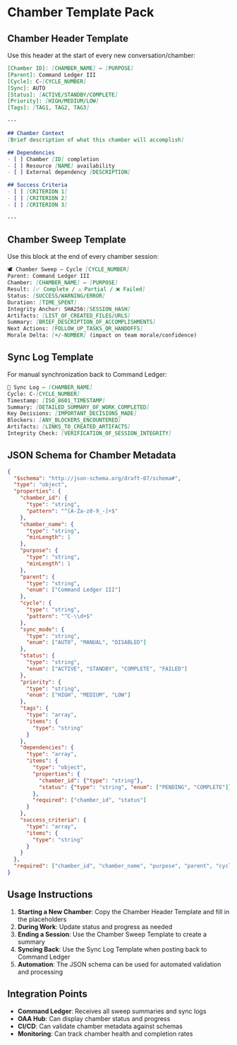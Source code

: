 # Chamber Template Pack

## Chamber Header Template

Use this header at the start of every new conversation/chamber:

```markdown
[Chamber ID]: [CHAMBER_NAME] – [PURPOSE]
[Parent]: Command Ledger III
[Cycle]: C-[CYCLE_NUMBER]
[Sync]: AUTO
[Status]: [ACTIVE/STANDBY/COMPLETE]
[Priority]: [HIGH/MEDIUM/LOW]
[Tags]: [TAG1, TAG2, TAG3]

---

## Chamber Context
[Brief description of what this chamber will accomplish]

## Dependencies
- [ ] Chamber [ID] completion
- [ ] Resource [NAME] availability
- [ ] External dependency [DESCRIPTION]

## Success Criteria
- [ ] [CRITERION 1]
- [ ] [CRITERION 2]
- [ ] [CRITERION 3]

---
```

## Chamber Sweep Template

Use this block at the end of every chamber session:

```markdown
🕊️ Chamber Sweep — Cycle [CYCLE_NUMBER]
Parent: Command Ledger III
Chamber: [CHAMBER_NAME] – [PURPOSE]
Result: [✅ Complete / ⚠️ Partial / ❌ Failed]
Status: [SUCCESS/WARNING/ERROR]
Duration: [TIME_SPENT]
Integrity Anchor: SHA256:[SESSION_HASH]
Artifacts: [LIST_OF_CREATED_FILES/URLS]
Summary: [BRIEF_DESCRIPTION_OF_ACCOMPLISHMENTS]
Next Actions: [FOLLOW_UP_TASKS_OR_HANDOFFS]
Morale Delta: [+/-NUMBER] (impact on team morale/confidence)
```

## Sync Log Template

For manual synchronization back to Command Ledger:

```markdown
🔄 Sync Log — [CHAMBER_NAME]
Cycle: C-[CYCLE_NUMBER]
Timestamp: [ISO_8601_TIMESTAMP]
Summary: [DETAILED_SUMMARY_OF_WORK_COMPLETED]
Key Decisions: [IMPORTANT_DECISIONS_MADE]
Blockers: [ANY_BLOCKERS_ENCOUNTERED]
Artifacts: [LINKS_TO_CREATED_ARTIFACTS]
Integrity Check: [VERIFICATION_OF_SESSION_INTEGRITY]
```

## JSON Schema for Chamber Metadata

```json
{
  "$schema": "http://json-schema.org/draft-07/schema#",
  "type": "object",
  "properties": {
    "chamber_id": {
      "type": "string",
      "pattern": "^[A-Za-z0-9_-]+$"
    },
    "chamber_name": {
      "type": "string",
      "minLength": 1
    },
    "purpose": {
      "type": "string",
      "minLength": 1
    },
    "parent": {
      "type": "string",
      "enum": ["Command Ledger III"]
    },
    "cycle": {
      "type": "string",
      "pattern": "^C-\\d+$"
    },
    "sync_mode": {
      "type": "string",
      "enum": ["AUTO", "MANUAL", "DISABLED"]
    },
    "status": {
      "type": "string",
      "enum": ["ACTIVE", "STANDBY", "COMPLETE", "FAILED"]
    },
    "priority": {
      "type": "string",
      "enum": ["HIGH", "MEDIUM", "LOW"]
    },
    "tags": {
      "type": "array",
      "items": {
        "type": "string"
      }
    },
    "dependencies": {
      "type": "array",
      "items": {
        "type": "object",
        "properties": {
          "chamber_id": {"type": "string"},
          "status": {"type": "string", "enum": ["PENDING", "COMPLETE"]}
        },
        "required": ["chamber_id", "status"]
      }
    },
    "success_criteria": {
      "type": "array",
      "items": {
        "type": "string"
      }
    }
  },
  "required": ["chamber_id", "chamber_name", "purpose", "parent", "cycle", "sync_mode", "status", "priority"]
}
```

## Usage Instructions

1. **Starting a New Chamber**: Copy the Chamber Header Template and fill in the placeholders
2. **During Work**: Update status and progress as needed
3. **Ending a Session**: Use the Chamber Sweep Template to create a summary
4. **Syncing Back**: Use the Sync Log Template when posting back to Command Ledger
5. **Automation**: The JSON schema can be used for automated validation and processing

## Integration Points

- **Command Ledger**: Receives all sweep summaries and sync logs
- **OAA Hub**: Can display chamber status and progress
- **CI/CD**: Can validate chamber metadata against schemas
- **Monitoring**: Can track chamber health and completion rates
